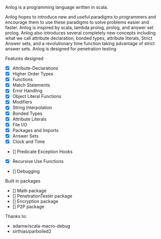 Anlog is a programming language written in scala.

Anlog hopes to introduce new and useful paradigms to programmers and encourage them to use these paradigms to solve problems easier and faster. Anlog is inspired by scala, lambda prolog, prolog, and answer set prolog. Anlog also introduces several completely new concepts including what we call attribute declaration, bonded types, attribute literals, Strict Answer sets, and a revolutionary time function taking advantage of strict answer sets. Anlog is designed for penetration testing

Features designed

- [x] Attribute-Declarations
- [x] Higher Order Types
- [x] Functions
- [x] Match Statements
- [x] Error Handling
- [x] Object Literal Functions
- [x] Modifiers
- [x] String Interpolation
- [x] Bonded Types
- [x] Attribute Literals
- [x] File I/O
- [x] Packages and Imports
- [x] Answer Sets
- [x] Clock and Time
- [] Predicate Exception Hooks
- [x] Recursive Use Functions
- [] Debugging

Built in packages

- [] Math package
- [] PenetrationTester package
- [] Encryption package
- [] P2P package

Thanks to:
- adamw/scala-macro-debug
- sirthias/parboiled2
